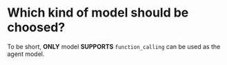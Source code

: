 # Which kind of model should be choosed?

To be short, **ONLY** model **SUPPORTS** `function_calling` can be used as the agent model.
